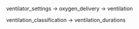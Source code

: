 ventilator_settings -> oxygen_delivery -> ventilation

ventilation_classification -> ventilation_durations
